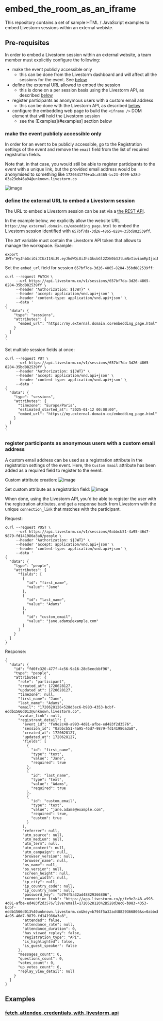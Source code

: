 # embed_the_room_as_an_iframe

This repository contains a set of sample HTML / JavaScript examples to embed
Livestorm sessions within an external webiste.

## Pre-requisites

In order to embed a Livestorm session within an external website, a team member
must explicitly configure the following:
- make the event publicly accessible only
    - this can be done from the Livestorm dashboard and will affect all the
      sessions for the event. See [below](#make-the-event-publicly-accessible-only)
- define the external URL allowed to embed the session
    - this is done on a per session basis using the Livestorm API, as described [below](#define-the-external-url-to-embed-a-livestorm-session)
- register participants as anonymous users with a custom email address
    - this can be done with the Livestorm API, as described [below](#register-participants-as-anonymous-users-with-a-custom-email-address)
- configure the embedding web page to build the `<iframe />` DOM element that
  will hold the Livestorm session
    - see the [Examples](#examples] section below

### make the event publicly accessible only

In order for an event to be publicly accessible, go to the Registration settings
of the event and remove the `email` field from the list of required registration
fields.

Note that, in that case, you would still be able to register participants to the
event with a unique link, but the provided email address would be anonymised to
something like `1720541770+a3ca5465-bc23-4999-b28d-03a23eb46a94@unknown.livestorm.co`

![image](https://github.com/livestorm/embed_the_room_as_an_iframe/assets/4329537/0398deb0-1494-4373-8bff-0118a2d1a289)

### define the external URL to embed a Livestorm session

The URL to embed a Livestorm session can be set via a [the REST API](https://developers.livestorm.co/reference).

In the example below, we explicitly allow the website URL `https://my.external.domain.co/embedding_page.html`
to embed the Livestorm session identified with `657bf7da-3d26-4865-8284-35bd882539ff`.

The `JWT` variable must contain the Livestorm API token that allows to manage
the workspace. Example:
```
export JWT="eyJhbGciOiJIUzI1NiJ9.eyJhdWQiOiJhcGkubGl2ZXN0b3JtLmNvIiwianRpIjoiNDc2ZDE0ZWEtZDVkMC00MjE2LThhODktYWM2YTUzMzQ1ZGUxIiwiaWF0IjoxNzA4MDcyODMxLCJvcmciOiI3ZGQ5ZWNlYi0wYzFjLTQzNzItODJmNS1kMmM3NmVjY2Y4ZTEifQ.DAfyU2srJ79zRD8_wdGqRwdkpIP_AVlZQA_g9a4jAbk"
```

Set the `embed_url` field for session `657bf7da-3d26-4865-8284-35bd882539ff`:
```
curl --request PATCH \
     --url https://api.livestorm.co/v1/sessions/657bf7da-3d26-4865-8284-35bd882539ff \
     --header "Authorization: ${JWT}" \
     --header 'accept: application/vnd.api+json' \
     --header 'content-type: application/vnd.api+json' \
     --data '
{
  "data": {
    "type": "sessions",
    "attributes": {
      "embed_url": "https://my.external.domain.co/embedding_page.html"
    }
  }
}
'
```

Set multiple session fields at once:
```
curl --request PUT \
     --url https://api.livestorm.co/v1/sessions/657bf7da-3d26-4865-8284-35bd882539ff \
     --header "Authorization: ${JWT}" \
     --header 'accept: application/vnd.api+json' \
     --header 'content-type: application/vnd.api+json' \
     --data '
{
  "data": {
    "type": "sessions",
    "attributes": {
      "timezone": "Europe/Paris",
      "estimated_started_at": "2025-01-12 00:00:00",
      "embed_url": "https://my.external.domain.co/embedding_page.html"
    }
  }
}
'
```

### register participants as anonymous users with a custom email address

A custom email address can be used as a registration attribute in the
registration settings of the event. Here, the `Custom Email` attribute has been
added as a required field to register to the event.

Custom attribute creation:
![image](https://github.com/livestorm/embed_the_room_as_an_iframe/assets/4329537/de7f5f66-3df9-474e-a1dc-f1f403e597cf)

Set custom attribute as a registration field:
![image](https://github.com/livestorm/embed_the_room_as_an_iframe/assets/4329537/790e7857-56a8-4997-9dd3-622d4bcf60dc)

When done, using the Livestorm API, you'd be able to register the user with the
registration attributes, and get a response back from Livestorm with the unique
`connection_link` that matches with the participant.

Request:
```
curl --request POST \
     --url https://api.livestorm.co/v1/sessions/0abbcb51-4a95-46d7-9879-fd141986a3a8/people \
     --header "Authorization: ${JWT}" \
     --header 'accept: application/vnd.api+json' \
     --header 'content-type: application/vnd.api+json' \
     --data '
{
  "data": {
    "type": "people",
    "attributes": {
      "fields": [
        {
          "id": "first_name",
          "value": "Jane"
        },
        {
          "id": "last_name",
          "value": "Adams"
        },
        {
          "id": "custom_email",
          "value": "jane.adams@example.com"
        }
      ]
    }
  }
}
```

Response:
```
{
  "data": {
    "id": "fd0fc320-477f-4c56-9a16-28d6eecbbf96",
    "type": "people",
    "attributes": {
      "role": "participant",
      "created_at": 1720628127,
      "updated_at": 1720628127,
      "timezone": null,
      "first_name": "Jane",
      "last_name": "Adams",
      "email": "1720628126+528d3ec6-b983-4353-bcbf-eddb1566d013@unknown.livestorm.co",
      "avatar_link": null,
      "registrant_detail": {
        "event_id": "fe9e2c48-a993-4d81-afbe-ed483f2d3576",
        "session_id": "0abbcb51-4a95-46d7-9879-fd141986a3a8",
        "created_at": 1720628127,
        "updated_at": 1720628127,
        "fields": [
          {
            "id": "first_name",
            "type": "text",
            "value": "Jane",
            "required": true
          },
          {
            "id": "last_name",
            "type": "text",
            "value": "Adams",
            "required": true
          },
          {
            "id": "custom_email",
            "type": "text",
            "value": "jane.adams@example.com",
            "required": true,
            "custom": true
          }
        ],
        "referrer": null,
        "utm_source": null,
        "utm_medium": null,
        "utm_term": null,
        "utm_content": null,
        "utm_campaign": null,
        "browser_version": null,
        "browser_name": null,
        "os_name": null,
        "os_version": null,
        "screen_height": null,
        "screen_width": null,
        "ip_city": null,
        "ip_country_code": null,
        "ip_country_name": null,
        "password_key": "b794f5a32ad48829366806",
        "connection_link": "https://app.livestorm.co/p/fe9e2c48-a993-4d81-afbe-ed483f2d3576/live?email=1720628126%2B528d3ec6-b983-4353-bcbf-eddb1566d013%40unknown.livestorm.co&key=b794f5a32ad48829366806&s=0abbcb51-4a95-46d7-9879-fd141986a3a8",
        "attended": false,
        "attendance_rate": null,
        "attendance_duration": 0,
        "has_viewed_replay": false,
        "registration_type": "API",
        "is_highlighted": false,
        "is_guest_speaker": false
      },
      "messages_count": 0,
      "questions_count": 0,
      "votes_count": 0,
      "up_votes_count": 0,
      "replay_view_detail": null
    }
  }
}
````

## Examples

### [fetch_attendee_credentials_with_livestorm_api](https://github.com/livestorm/embed_the_room_as_an_iframe/tree/main/fetch_attendee_credentials_with_livestorm_api)
